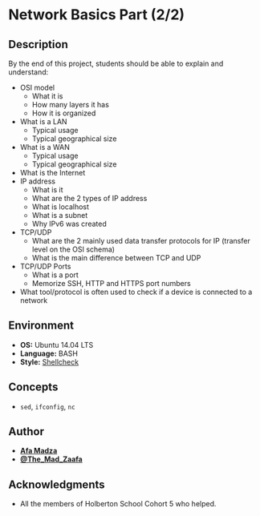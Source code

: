 # Network Basics Part (2/2)

## Description
By the end of this project, students should be able to explain and understand:

* OSI model
  * What it is
  * How many layers it has
  * How it is organized
* What is a LAN
  * Typical usage
  * Typical geographical size
* What is a WAN
  * Typical usage
  * Typical geographical size
* What is the Internet
* IP address
  * What is it
  * What are the 2 types of IP address
  * What is localhost
  * What is a subnet
  * Why IPv6 was created
* TCP/UDP
  * What are the 2 mainly used data transfer protocols for IP (transfer level on the OSI schema)
  * What is the main difference between TCP and UDP
* TCP/UDP Ports
  * What is a port
  * Memorize SSH, HTTP and HTTPS port numbers
* What tool/protocol is often used to check if a device is connected to a network

## Environment

* __OS:__ Ubuntu 14.04 LTS
* __Language:__ BASH
* __Style:__ [Shellcheck](https://github.com/koalaman/shellcheck)

## Concepts
* ``sed``, ``ifconfig``, ``nc``

## Author

* [**Afa Madza**](https://github.com/AfaMadza)
* [**@The_Mad_Zaafa**](https://twitter.com/The_Mad_Zaafa)

## Acknowledgments
* All the members of Holberton School Cohort 5 who helped.